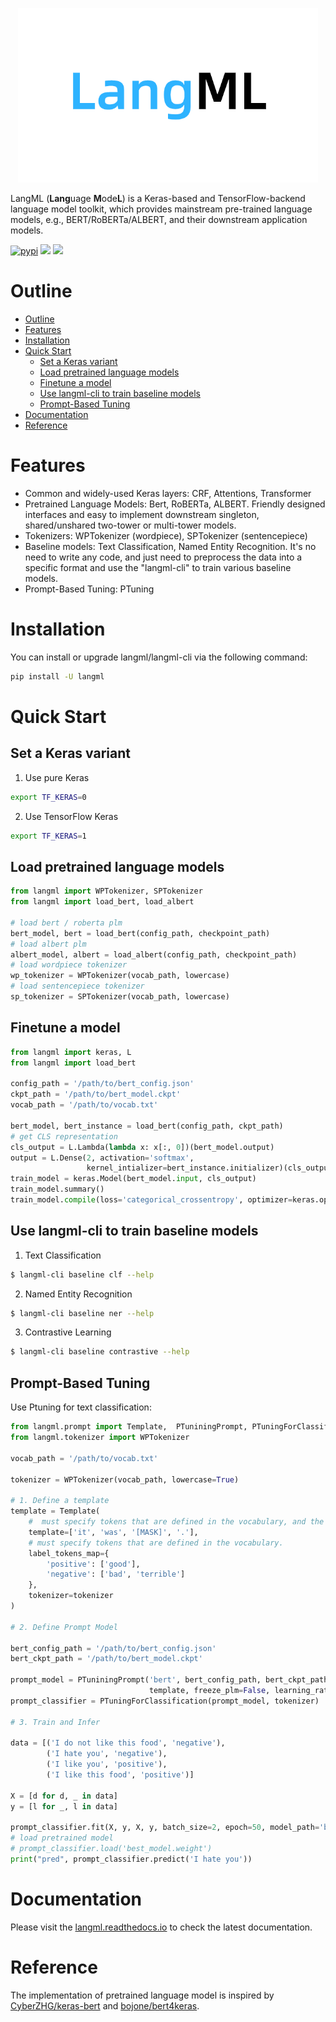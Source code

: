 <p align='center'><img src='docs/langml-logo.png' width=480 /></p>

LangML (**Lang**uage **M**ode**L**) is a Keras-based and TensorFlow-backend language model toolkit, which provides mainstream pre-trained language models, e.g., BERT/RoBERTa/ALBERT, and their downstream application models.


[![pypi](https://img.shields.io/pypi/v/langml?style=for-the-badge)](https://pypi.org/project/langml/) [![](https://img.shields.io/badge/tensorflow-1.14+,2.x-orange.svg?style=for-the-badge#from=url&id=tVzOp&margin=%5Bobject%20Object%5D&originHeight=28&originWidth=197&originalType=binary&ratio=1&status=done&style=none)](https://code.alipay.com/riskstorm/langml/blob/master/) [![](https://img.shields.io/badge/keras-2.3.1+-blue.svg?style=for-the-badge#from=url&id=AIJ4T&margin=%5Bobject%20Object%5D&originHeight=28&originWidth=132&originalType=binary&ratio=1&status=done&style=none)](https://code.alipay.com/riskstorm/langml/blob/master/)

# Outline
- [Outline](#outline)
- [Features](#features)
- [Installation](#installation)
- [Quick Start](#quick-start)
  - [Set a Keras variant](#set-a-keras-variant)
  - [Load pretrained language models](#load-pretrained-language-models)
  - [Finetune a model](#finetune-a-model)
  - [Use langml-cli to train baseline models](#use-langml-cli-to-train-baseline-models)
  - [Prompt-Based Tuning](#prompt-based-tuning)
- [Documentation](#documentation)
- [Reference](#reference)


# Features
<a href='#features'></a>

- Common and widely-used Keras layers: CRF, Attentions, Transformer
- Pretrained Language Models: Bert, RoBERTa, ALBERT. Friendly designed interfaces and easy to implement downstream singleton, shared/unshared two-tower or multi-tower models.
- Tokenizers: WPTokenizer (wordpiece), SPTokenizer (sentencepiece)
- Baseline models: Text Classification, Named Entity Recognition. It's no need to write any code, and just need to preprocess the data into a specific format and use the "langml-cli" to train various baseline models.
- Prompt-Based Tuning: PTuning


# Installation
<a href='#installation'></a>

You can install or upgrade langml/langml-cli via the following command:
```bash
pip install -U langml
```

# Quick Start
<a href='#quick-start'></a>

## Set a Keras variant

1) Use pure Keras
   
```bash
export TF_KERAS=0
```

2) Use TensorFlow Keras

```bash
export TF_KERAS=1
```


## Load pretrained language models

```python
from langml import WPTokenizer, SPTokenizer
from langml import load_bert, load_albert

# load bert / roberta plm
bert_model, bert = load_bert(config_path, checkpoint_path)
# load albert plm
albert_model, albert = load_albert(config_path, checkpoint_path)
# load wordpiece tokenizer
wp_tokenizer = WPTokenizer(vocab_path, lowercase)
# load sentencepiece tokenizer
sp_tokenizer = SPTokenizer(vocab_path, lowercase)
```

## Finetune a model

```python
from langml import keras, L
from langml import load_bert

config_path = '/path/to/bert_config.json'
ckpt_path = '/path/to/bert_model.ckpt'
vocab_path = '/path/to/vocab.txt'

bert_model, bert_instance = load_bert(config_path, ckpt_path)
# get CLS representation
cls_output = L.Lambda(lambda x: x[:, 0])(bert_model.output)
output = L.Dense(2, activation='softmax',
                 kernel_intializer=bert_instance.initializer)(cls_output)
train_model = keras.Model(bert_model.input, cls_output)
train_model.summary()
train_model.compile(loss='categorical_crossentropy', optimizer=keras.optimizer.Adam(1e-5))
```

## Use langml-cli to train baseline models

1) Text Classification

```bash
$ langml-cli baseline clf --help
```

2) Named Entity Recognition

```bash
$ langml-cli baseline ner --help
```

3) Contrastive Learning

```bash
$ langml-cli baseline contrastive --help
```

## Prompt-Based Tuning

Use Ptuning for text classification:

```python
from langml.prompt import Template,  PTuniningPrompt, PTuningForClassification
from langml.tokenizer import WPTokenizer

vocab_path = '/path/to/vocab.txt'

tokenizer = WPTokenizer(vocab_path, lowercase=True)

# 1. Define a template
template = Template(
    #  must specify tokens that are defined in the vocabulary, and the mask token is required
    template=['it', 'was', '[MASK]', '.'],
    # must specify tokens that are defined in the vocabulary.
    label_tokens_map={
        'positive': ['good'],
        'negative': ['bad', 'terrible']
    },
    tokenizer=tokenizer
)

# 2. Define Prompt Model

bert_config_path = '/path/to/bert_config.json'
bert_ckpt_path = '/path/to/bert_model.ckpt'

prompt_model = PTuniningPrompt('bert', bert_config_path, bert_ckpt_path,
                               template, freeze_plm=False, learning_rate=5e-5, encoder='lstm')
prompt_classifier = PTuningForClassification(prompt_model, tokenizer)

# 3. Train and Infer

data = [('I do not like this food', 'negative'),
        ('I hate you', 'negative'),
        ('I like you', 'positive'),
        ('I like this food', 'positive')]

X = [d for d, _ in data]
y = [l for _, l in data]

prompt_classifier.fit(X, y, X, y, batch_size=2, epoch=50, model_path='best_model.weight')
# load pretrained model
# prompt_classifier.load('best_model.weight')
print("pred", prompt_classifier.predict('I hate you'))
```


# Documentation
<a href='#documentation'></a>

Please visit the [langml.readthedocs.io](https://langml.readthedocs.io/en/latest/index.html) to check the latest documentation.


# Reference
<a href='#reference'></a>

The implementation of pretrained language model is inspired by [CyberZHG/keras-bert](https://github.com/CyberZHG/keras-bert#Download-Pretrained-Checkpoints) and [bojone/bert4keras](https://github.com/bojone/bert4keras).
